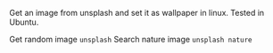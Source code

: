 Get an image from unsplash and set it as wallpaper in linux. Tested in Ubuntu.

Get random image `unsplash`
Search nature image `unsplash nature`